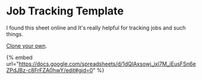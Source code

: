 # Job Tracking Template

I found this sheet online and It's really helpful for tracking jobs and such things.

[Clone your own](https://docs.google.com/spreadsheets/d/1dQlAxsowj\_ixl7M\_iEusFSn6eZPdJBz-c8FrFZA0hwY/edit#gid=0).

{% embed url="https://docs.google.com/spreadsheets/d/1dQlAxsowj_ixl7M_iEusFSn6eZPdJBz-c8FrFZA0hwY/edit#gid=0" %}
